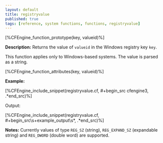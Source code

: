 ```yaml
---
layout: default
title: registryvalue
published: true
tags: [reference, system functions, functions, registryvalue]
---
```


[%CFEngine_function_prototype(key, valueid)%]

**Description:** Returns the value of `valueid` in the Windows registry key 
`key`.

This function applies only to Windows-based systems. The value is parsed as a 
string.

[%CFEngine_function_attributes(key, valueid)%]

**Example:**

[%CFEngine_include_snippet(registryvalue.cf, #\+begin_src cfengine3, .*end_src)%]

Output:

[%CFEngine_include_snippet(registryvalue.cf, #\+begin_src\s+example_output\s*, .*end_src)%]

**Notes:** Currently values of type `REG_SZ` (string), `REG_EXPAND_SZ` 
(expandable string) and `REG_DWORD` (double word) are supported.
